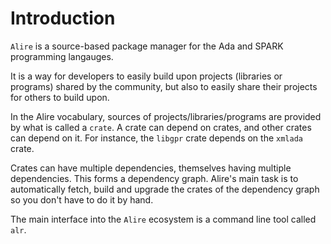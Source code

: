 # Introduction

`Alire` is a source-based package manager for the Ada and SPARK programming
langauges.

It is a way for developers to easily build upon projects (libraries or
programs) shared by the community, but also to easily share their projects for
others to build upon.

In the Alire vocabulary, sources of projects/libraries/programs are provided by
what is called a `crate`. A crate can depend on crates, and other crates can
depend on it. For instance, the `libgpr` crate depends on the `xmlada` crate.

Crates can have multiple dependencies, themselves having multiple dependencies.
This forms a dependency graph. Alire's main task is to automatically fetch,
build and upgrade the crates of the dependency graph so you don't have to do it
by hand.

The main interface into the `Alire` ecosystem is a command line tool called
`alr`.
